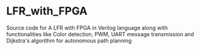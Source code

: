 # LFR_with_FPGA
Source code for A LFR with FPGA in Verilog language along with functionalities like Color detection, PWM, UART message transmission and Dijkstra's algorithm for autonomous path planning
